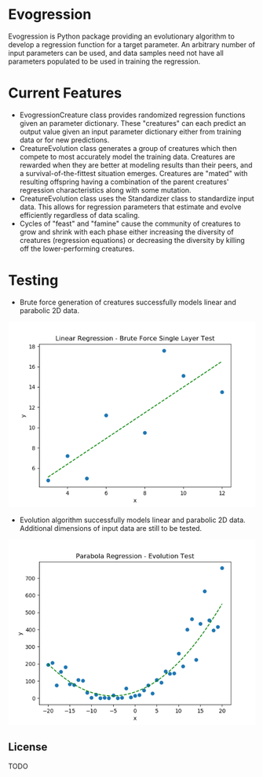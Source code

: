 # Evogression

Evogression is Python package providing an evolutionary algorithm to develop a regression function for a target parameter.  An arbitrary number of input parameters can be used, and data samples need not have all parameters populated to be used in training the regression.

# Current Features

  - EvogressionCreature class provides randomized regression functions given an parameter dictionary.  These "creatures" can each predict an output value given an input parameter dictionary either from training data or for new predictions.
  - CreatureEvolution class generates a group of creatures which then compete to most accurately model the training data.  Creatures are rewarded when they are better at modeling results than their peers, and a survival-of-the-fittest situation emerges.  Creatures are "mated" with resulting offspring having a combination of the parent creatures' regression characteristics along with some mutation.
  - CreatureEvolution class uses the Standardizer class to standardize input data.  This allows for regression parameters that estimate and evolve efficiently regardless of data scaling.
  - Cycles of "feast" and "famine" cause the community of creatures to grow and shrink with each phase either increasing the diversity of creatures (regression equations) or decreasing the diversity by killing off the lower-performing creatures.

# Testing

  - Brute force generation of creatures successfully models linear and parabolic 2D data.

<img src="tests/images/linear_regression_single_layer_brute_force_test.png">

  - Evolution algorithm successfully models linear and parabolic 2D data.  Additional dimensions of input data are still to be tested.

<img src="tests/images/parabola_regression_evolution_test.png">



License
----
TODO
